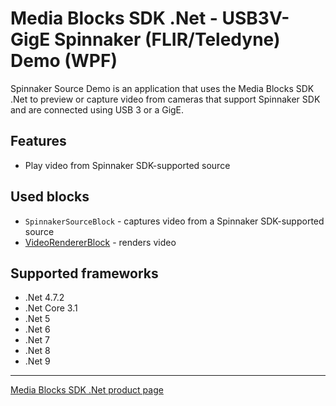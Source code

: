 # Media Blocks SDK .Net - USB3V-GigE Spinnaker (FLIR/Teledyne) Demo (WPF)

Spinnaker Source Demo is an application that uses the Media Blocks SDK .Net to preview or capture video from cameras that support Spinnaker SDK and are connected using USB 3 or a GigE.

## Features

- Play video from Spinnaker SDK-supported source

## Used blocks

- `SpinnakerSourceBlock` - captures video from a Spinnaker SDK-supported source
- [VideoRendererBlock](https://www.visioforge.com/help/docs/dotnet/mediablocks/VideoRendering/) - renders video

## Supported frameworks

- .Net 4.7.2
- .Net Core 3.1
- .Net 5
- .Net 6
- .Net 7
- .Net 8
- .Net 9

---

[Media Blocks SDK .Net product page](https://www.visioforge.com/media-blocks-sdk)
